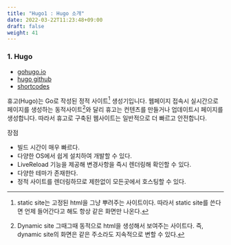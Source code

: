```yaml
---
title: "Hugo1 : Hugo 소개"
date: 2022-03-22T11:23:48+09:00
draft: false
weight: 41
---
```


### 1. Hugo 
- [gohugo.io](https://gohugo.io/)  
- [hugo github](https://github.com/gohugoio/hugo)    
- [shortcodes](https://gohugo.io/content-management/shortcodes/)

휴고(Hugo)는 Go로 작성된 정적 사이트[^footnote1] 생성기입니다. 웹페이지 접속시 실시간으로 페이지를 생성하는 동적사이트[^footnote2]와 달리 휴고는 컨텐츠를 만들거나 업데이트시 페이지를 생성합니다. 따라서 휴고로 구축된 웹사이트는 일반적으로 더 빠르고 안전합니다.

장점
- 빌드 시간이 매우 빠르다. 
- 다양한 OS에서 쉽게 설치하여 개발할 수 있다. 
- LiveReload 기능을 제공해 변경사항을 즉시 렌더링해 확인할 수 있다. 
- 다양한 테마가 존재한다. 
- 정적 사이트를 렌더링하므로 제한없이 모든곳에서 호스팅할 수 있다. 


[^footnote1]: static site는 고정된 html을 그냥 뿌려주는 사이트이다. 따라서 static site를 쓴다면 언제 들어간다고 해도 항상 같은 화면만 나온다.

[^footnote2]: Dynamic site 그때그때 동적으로 html을 생성해서 보여주는 사이트다. 즉, dynamic site의 화면은 같은 주소라도 지속적으로 변할 수 있다. 